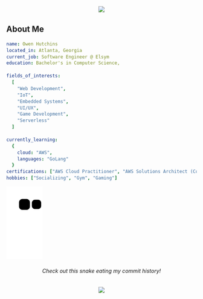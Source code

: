 <div align="center">
  <img  src="https://capsule-render.vercel.app/api?type=waving&color=timeGradient&animation=fadeIn&height=250&section=header&text=Hello,%20world!"/>
 </div>

<h2>About Me</h2>
  
```yaml
name: Owen Hutchins
located_in: Atlanta, Georgia
current_job: Software Engineer @ Elsym
education: Bachelor's in Computer Science,

fields_of_interests:
  [
    "Web Development",
    "IoT",
    "Embedded Systems",
    "UI/UX",
    "Game Development",
    "Serverless"
  ]
  
currently_learning: 
  {
    cloud: "AWS",
    languages: "GoLang"
  }
certifications: ["AWS Cloud Practitioner", "AWS Solutions Architect (Coming Soon)"]
hobbies: ["Socializing", "Gym", "Gaming"]
```

![Snake animation](https://github.com/ohutchyhutch/ohutchyhutch/blob/output/github-contribution-grid-snake.svg)

<h6 align="center">Check out this snake eating my commit history!<h6>
  

<div align="center">
  <img align="center" src="https://capsule-render.vercel.app/api?type=waving&color=timeGradient&animation=fadeIn&height=100&section=footer"  />
</div>
